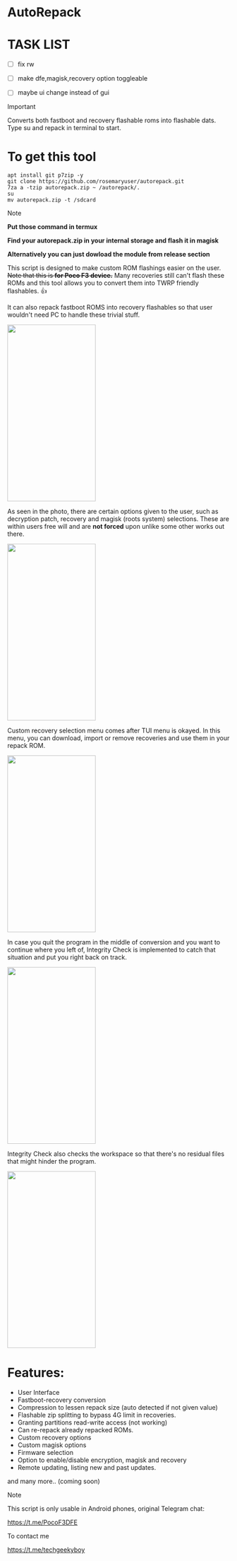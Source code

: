 # AutoRepack


# TASK LIST
- [ ] fix rw
- [ ] make dfe,magisk,recovery option toggleable
- [ ] maybe ui change instead of gui


>[!IMPORTANT]
>Converts both fastboot and recovery flashable roms into flashable dats. Type su and repack in terminal to start.
>
# To get this tool
```
apt install git p7zip -y
git clone https://github.com/rosemaryuser/autorepack.git
7za a -tzip autorepack.zip ~ /autorepack/.
su
mv autorepack.zip -t /sdcard
```
>[!NOTE]
>__Put those command in termux__
>
>__Find your autorepack.zip in your internal storage and flash it in magisk__
>
>__Alternatively you can just dowload the module from release section__ 

This script is designed to make custom ROM flashings easier on the user. ~~Note that this is **for Poco F3 device.**~~
Many recoveries still can't flash these ROMs and this tool allows you to convert them into TWRP friendly flashables. :+1:

It can also repack fastboot ROMS into recovery flashables so that user wouldn't need PC to handle these trivial stuff.

<img src="https://i.ibb.co/tH5VH1X/Screenshot-20220123-221636-Termux.png" width="200" height="400" />

As seen in the photo, there are certain options given to the user,
such as decryption patch, recovery and magisk (roots system) selections.
These are within users free will and are **not forced** upon unlike some other works out there.

<img src="https://i.ibb.co/zRHbNgG/Screenshot-20220123-221421-Termux.png" width="200" height="400" />

Custom recovery selection menu comes after TUI menu is okayed. In this menu, you can download, import
or remove recoveries and use them in your repack ROM.

<img src="https://i.ibb.co/k3KSZsk/Screenshot-20220123-221249-Termux.png" width="200" height="400" />

In case you quit the program in the middle of conversion and you want to continue where you left of,
Integrity Check is implemented to catch that situation and put you right back on track.

<img src="https://i.ibb.co/pLTHtkV/Screenshot-20220123-221311-Termux.png" width="200" height="400" />

Integrity Check also checks the workspace so that there's no residual files that might hinder the program.

<img src="https://i.ibb.co/Rpmq2Rd/Screenshot-20220123-221617-Termux.png" width="200" height="400" />

# Features:

- User Interface
- Fastboot-recovery conversion
- Compression to lessen repack size (auto detected if not given value)
- Flashable zip splitting to bypass 4G limit in recoveries.
- Granting partitions read-write access (not working)
- Can re-repack already repacked ROMs.
- Custom recovery options
- Custom magisk options
- Firmware selection
- Option to enable/disable encryption, magisk and recovery
- Remote updating, listing new and past updates.

and many more.. (coming soon)

>[!NOTE]
>This script is only usable in Android phones, original Telegram chat:
>
>https://t.me/PocoF3DFE
>
>To contact me
>
>https://t.me/techgeekyboy

